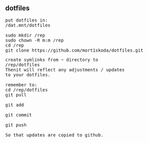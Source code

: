 ## dotfiles

<pre>
put dotfiles in:
/dat.mnt/dotfiles

sudo mkdir /rep
sudo chown -R m:m /rep
cd /rep
git clone https://github.com/mort1skoda/dotfiles.git
</pre>


<pre>
create symlinks from ~ directory to
/rep/dotfiles
Thenit will reflect any adjustments / updates
to your dotfiles.

remember to:
cd /rep/dotfiles
git pull

git add

git commit

git push

So that updates are copied to github.
</pre>

